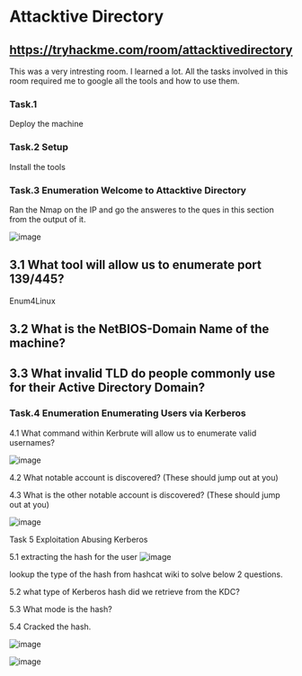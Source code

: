 # Attacktive Directory
## https://tryhackme.com/room/attacktivedirectory

This was a very intresting room. I learned a lot. All the tasks involved in this room required me to google all the tools and how to use them.


### Task.1
Deploy the machine

### Task.2 Setup 
Install the tools

### Task.3 Enumeration Welcome to Attacktive Directory

Ran the Nmap on the IP and go the answeres to the ques in this section from the output of it.

![image](https://user-images.githubusercontent.com/45536407/124339611-a759b080-db7d-11eb-9f56-4449e73f0e13.png)


## 3.1 What tool will allow us to enumerate port 139/445?
Enum4Linux 

## 3.2 What is the NetBIOS-Domain Name of the machine?

## 3.3 What invalid TLD do people commonly use for their Active Directory Domain?

### Task.4 Enumeration Enumerating Users via Kerberos

4.1 What command within Kerbrute will allow us to enumerate valid usernames?

![image](https://user-images.githubusercontent.com/45536407/124339716-57c7b480-db7e-11eb-8802-2ebb0def8bef.png)


4.2 What notable account is discovered? (These should jump out at you)

4.3 What is the other notable account is discovered? (These should jump out at you)

![image](https://user-images.githubusercontent.com/45536407/124339755-8cd40700-db7e-11eb-80a9-243b870e0e6b.png)


Task 5  Exploitation Abusing Kerberos

5.1 extracting the hash for the user
![image](https://user-images.githubusercontent.com/45536407/124339899-78443e80-db7f-11eb-8b81-3848db5eb8be.png)

lookup the type of the hash from hashcat wiki to solve below 2 questions.

5.2 what type of Kerberos hash did we retrieve from the KDC?

5.3 What mode is the hash?

5.4 Cracked the hash.

![image](https://user-images.githubusercontent.com/45536407/124339981-edb00f00-db7f-11eb-8c98-03504beab068.png)

![image](https://user-images.githubusercontent.com/45536407/124339995-091b1a00-db80-11eb-8531-2e9b89496df9.png)


